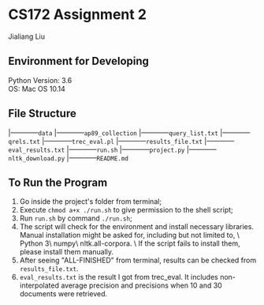 # CS172 Assignment 2  
Jialiang Liu

## Environment for Developing  
Python Version: 3.6  
OS: Mac OS 10.14

## File Structure  
|————`data`
	 |————`ap89_collection`
	 |————`query_list.txt`
	 |————`qrels.txt`
	 |————`trec_eval.pl`
	 |————`results_file.txt`
	 |————`eval_results.txt`
|————`run.sh`
|————`project.py`
|————`nltk_download.py`
|————`README.md`

## To Run the Program  
1. Go inside the project's folder from terminal;
2. Execute `chmod a+x ./run.sh` to give permission to the shell script;
3. Run `run.sh` by command `./run.sh`;
4. The script will check for the environment and install necessary libraries. Manual installation might be asked for, including but not limited to, \\	Python 3\\	numpy\\	nltk.all-corpora. \\	If the script fails to install them, please install them manually.
5. After seeing "ALL-FINISHED" from terminal, results can be checked from `results_file.txt`.
6. `eval_results.txt` is the result I got from trec_eval. It includes non-interpolated average precision and precisions when 10 and 30 documents were retrieved.
